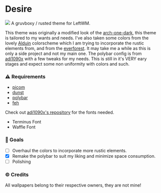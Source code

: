 # Desire

![](https://github.com/copypasteonly/Desire/blob/master/preview.png?raw=true)
A gruvboxy / rusted theme for LeftWM.

This theme was originally a modified look of the [arch-one-dark](https://github.com/jamesbaker1901/leftwm-arch-one-dark), this theme is tailored to my wants and needs. I've also taken some colors from the lovely [Alduin](https://github.com/AlessandroYorba/Alduin) colorscheme which I am trying to incorporate the rustic elements from, and from the [everforest](https://github.com/sainnhe/everforest). It may take me a while as this is only a side project and not my main one. The polybar config is from [adi1090x](https://github.com/adi1090x/polybar-themes) with a few tweaks for my needs. This is still in it's VERY eary stages and expect some non uniformity with colors and such.

### :warning: Requirements
* [picom](https://wiki.archlinux.org/title/picom)
* [dunst](https://wiki.archlinux.org/title/dunst)
* [polybar](https://wiki.archlinux.org/title/Polybar)
* [feh](https://wiki.archlinux.org/title/feh)

Check out [adi1090x's repository](https://github.com/adi1090x/polybar-themes) for the fonts needed.
* Terminus Font
* Waffle Font

### :dart: Goals
- [ ] Overhaul the colors to incorporate more rustic elements.
- [x] Remake the polybar to suit my liking and minimize space consumption.
- [ ] Polishing

### :copyright: Credits
All wallpapers belong to their respective owners, they are not mine!


